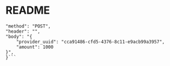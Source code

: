 # README

```{"name": "balance refill",
"method": "POST",
"header": "",
"body": "{
    "provider_uuid": "cca91486-cfd5-4376-8c11-e9acb99a3957",
    "amount": 1000
}",
}```
